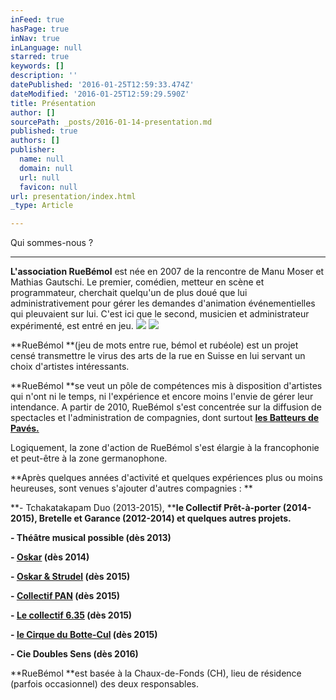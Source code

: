 ```yaml
---
inFeed: true
hasPage: true
inNav: true
inLanguage: null
starred: true
keywords: []
description: ''
datePublished: '2016-01-25T12:59:33.474Z'
dateModified: '2016-01-25T12:59:29.590Z'
title: Présentation
author: []
sourcePath: _posts/2016-01-14-presentation.md
published: true
authors: []
publisher:
  name: null
  domain: null
  url: null
  favicon: null
url: presentation/index.html
_type: Article

---
```

Qui sommes-nous ?

****

**L'association RueBémol** est née en 2007 de la rencontre de Manu Moser et Mathias Gautschi. Le premier, comédien, metteur en scène et programmateur, cherchait quelqu'un de plus doué que lui administrativement pour gérer les demandes d'animation événementielles qui pleuvaient sur lui. C'est ici que le second, musicien et administrateur expérimenté, est entré en jeu.
![](https://the-grid-user-content.s3-us-west-2.amazonaws.com/3b7a3742-8bce-42f5-8956-953c804f76fd.png)
![](https://s3-us-west-2.amazonaws.com/the-grid-img/p/242180c7432ecf5588378e52578de26b2faf7562.jpg)

**RueBémol **(jeu de mots entre rue, bémol et rubéole) est un projet censé transmettre le virus des arts de la rue en Suisse en lui servant un choix d'artistes intéressants. 

**RueBémol **se veut un pôle de compétences mis à disposition d'artistes qui n'ont ni le temps, ni l'expérience et encore moins l'envie de gérer leur intendance. A partir de 2010, RueBémol s'est concentrée sur la diffusion de spectacles et l'administration de compagnies, dont surtout **[les Batteurs de Pavés.][0]**

Logiquement, la zone d'action de RueBémol s'est élargie à la francophonie et peut-être à la zone germanophone.

**Après quelques années d'activité et quelques expériences plus ou moins heureuses, sont venues s'ajouter d'autres compagnies : **

**- Tchakatakapam Duo (2013-2015), ****le Collectif Prêt-à-porter (2014-2015), Bretelle et Garance (2012-2014) et quelques autres projets.**

**- Théâtre musical possible (dès 2013)**

**- [Oskar][1] (dès 2014)**

**- [Oskar & Strudel][2] (dès 2015)**

**- [Collectif PAN][3] (dès 2015)**

**- [Le collectif 6.35][4] (dès 2015)**

**- [le Cirque du Botte-Cul][5] (dès 2015)**

**- Cie Doubles Sens (dès 2016)**

**RueBémol **est basée à la Chaux-de-Fonds (CH), lieu de résidence (parfois occasionnel) des deux responsables. 

[0]: http://www.batteursdepaves.com/
[1]: http://www.tomoskar.com/
[2]: http://www.oskarstrudel.com/
[3]: http://www.kinopan.com/
[4]: http://www.collectif635.eu/
[5]: http://sourdeoreille.org/le-cirque-du-botte-cul/?lang=fr